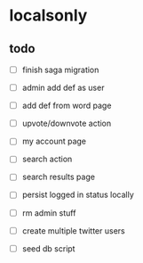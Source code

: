 # localsonly

## todo
- [ ] finish saga migration
- [ ] admin add def as user

- [ ] add def from word page
- [ ] upvote/downvote action

- [ ] my account page

- [ ] search action
- [ ] search results page

- [ ] persist logged in status locally

- [ ] rm admin stuff
- [ ] create multiple twitter users
- [ ] seed db script
